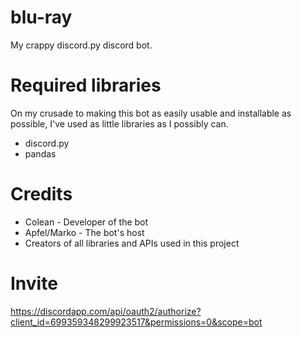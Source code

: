 # blu-ray
My crappy discord.py discord bot.

# Required libraries
On my crusade to making this bot as easily usable and installable as possible, I've used as little libraries as I possibly can.
- discord.py
- pandas

# Credits
- Colean - Developer of the bot
- Apfel/Marko - The bot's host
- Creators of all libraries and APIs used in this project

# Invite
https://discordapp.com/api/oauth2/authorize?client_id=699359348299923517&permissions=0&scope=bot
